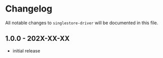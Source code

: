 # Changelog

All notable changes to `singlestore-driver` will be documented in this file.

## 1.0.0 - 202X-XX-XX

- initial release
